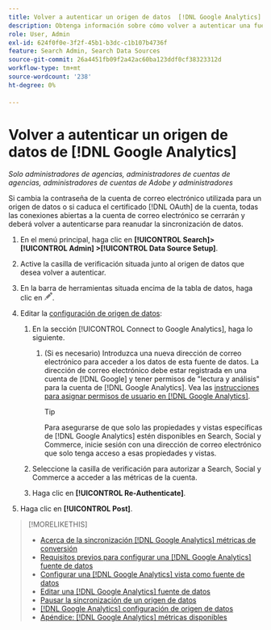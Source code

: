 ```yaml
---
title: Volver a autenticar un origen de datos  [!DNL Google Analytics] s
description: Obtenga información sobre cómo volver a autenticar una fuente de datos  [!DNL Google Analytics] si cambia la contraseña asociada o si el certificado caduca.
role: User, Admin
exl-id: 624f0f0e-3f2f-45b1-b3dc-c1b107b4736f
feature: Search Admin, Search Data Sources
source-git-commit: 26a4451fb09f2a42ac60ba123ddf0cf38323312d
workflow-type: tm+mt
source-wordcount: '238'
ht-degree: 0%

---
```


# Volver a autenticar un origen de datos de [!DNL Google Analytics]

*Solo administradores de agencias, administradores de cuentas de agencias, administradores de cuentas de Adobe y administradores*

Si cambia la contraseña de la cuenta de correo electrónico utilizada para un origen de datos o si caduca el certificado [!DNL OAuth] de la cuenta, todas las conexiones abiertas a la cuenta de correo electrónico se cerrarán y deberá volver a autenticarse para reanudar la sincronización de datos.

1. En el menú principal, haga clic en **[!UICONTROL Search]> [!UICONTROL Admin] >[!UICONTROL Data Source Setup]**.

1. Active la casilla de verificación situada junto al origen de datos que desea volver a autenticar.

1. En la barra de herramientas situada encima de la tabla de datos, haga clic en ![Editar](/help/search-social-commerce/assets/edit.png "Editar").

1. Editar la [configuración de origen de datos](data-source-settings.md):

   1. En la sección [!UICONTROL Connect to Google Analytics], haga lo siguiente.

      1. (Si es necesario) Introduzca una nueva dirección de correo electrónico para acceder a los datos de esta fuente de datos. La dirección de correo electrónico debe estar registrada en una cuenta de [!DNL Google] y tener permisos de &quot;lectura y análisis&quot; para la cuenta de [!DNL Google Analytics]. Vea las [instrucciones para asignar permisos de usuario en [!DNL Google Analytics]](https://support.google.com/analytics/answer/9305587).

         >[!TIP]
         >
         >Para asegurarse de que solo las propiedades y vistas específicas de [!DNL Google Analytics] estén disponibles en Search, Social y Commerce, inicie sesión con una dirección de correo electrónico que solo tenga acceso a esas propiedades y vistas.

   1. Seleccione la casilla de verificación para autorizar a Search, Social y Commerce a acceder a las métricas de la cuenta.

   1. Haga clic en **[!UICONTROL Re-Authenticate]**.

1. Haga clic en **[!UICONTROL Post]**.

>[!MORELIKETHIS]
>
>* [Acerca de la sincronización [!DNL Google Analytics] métricas de conversión](data-source-about.md)
>* [Requisitos previos para configurar una [!DNL Google Analytics] fuente de datos](data-source-prerequisites.md)
>* [Configurar una [!DNL Google Analytics] vista como fuente de datos](data-source-configure.md)
>* [Editar una [!DNL Google Analytics] fuente de datos](data-source-edit.md)
>* [Pausar la sincronización de un origen de datos](data-source-pause.md)
>* [[!DNL Google Analytics] configuración de origen de datos](data-source-settings.md)
>* [Apéndice:  [!DNL Google Analytics] métricas disponibles](data-source-ga-metrics.md)

